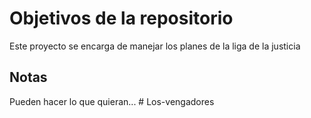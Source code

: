 # Objetivos de la repositorio

Este proyecto se encarga de manejar los planes de la liga de la justicia


## Notas
Pueden hacer lo que quieran...
#   L o s - v e n g a d o r e s  
 